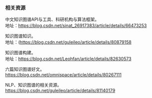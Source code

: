 ### 相关资源

中文知识图谱API与工具、科研机构与算法框架。</br>
地址：https://blog.csdn.net/sinat_26917383/article/details/66473253

知识图谱知识。</br>
地址：(https://blog.csdn.net/guleileo/article/details/80879158

知识图谱构建。</br>
地址：https://blog.csdn.net/Leohfan/article/details/82630573

六篇知识图谱好文。</br>
https://blog.csdn.net/omnispace/article/details/80267111

NLP、知识图谱的相关资源。</br>
https://blog.csdn.net/guleileo/article/details/81140179

